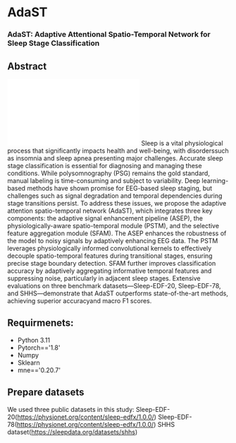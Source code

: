 # AdaST
### AdaST: Adaptive Attentional Spatio-Temporal Network for Sleep Stage Classification
## Abstract
![AdaST](imgs/network.pdf)
Sleep is a vital physiological process that significantly impacts health and well-being, with disorderssuch as insomnia and sleep apnea presenting major challenges. Accurate sleep stage classification is essential for diagnosing and managing these conditions. While polysomnography (PSG) remains the gold standard, manual labeling is time-consuming and subject to variability. Deep learning-based methods have shown promise for EEG-based sleep staging, but challenges such as signal degradation and temporal dependencies during stage transitions persist. To address these issues, we propose the adaptive attention spatio-temporal network (AdaST), which integrates three key components: the adaptive signal enhancement pipeline (ASEP), the physiologically-aware spatio-temporal module (PSTM), and the selective feature aggregation module (SFAM). The ASEP enhances the robustness of the model to noisy signals by adaptively enhancing EEG data. The PSTM leverages physiologically informed convolutional kernels to effectively decouple spatio-temporal features during transitional stages, ensuring precise stage boundary detection. SFAM further improves classification accuracy by adaptively aggregating informative temporal features and suppressing noise, particularly in adjacent sleep stages. Extensive evaluations on three benchmark datasets—Sleep-EDF-20, Sleep-EDF-78, and SHHS—demonstrate that AdaST outperforms state-of-the-art methods, achieving superior accuracyand macro F1 scores. 


## Requirmenets:
- Python 3.11
- Pytorch=='1.8'
- Numpy
- Sklearn
- mne=='0.20.7'

## Prepare datasets

We used three public datasets in this study:
Sleep-EDF-20(https://physionet.org/content/sleep-edfx/1.0.0/)
Sleep-EDF-78(https://physionet.org/content/sleep-edfx/1.0.0/)
SHHS dataset(https://sleepdata.org/datasets/shhs)



